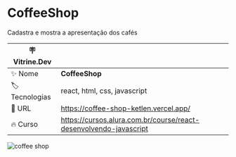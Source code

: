 # CoffeeShop

Cadastra e mostra a apresentação dos cafés

| :placard: Vitrine.Dev |     |
| -------------  | --- |
| :sparkles: Nome        | **CoffeeShop**
| :label: Tecnologias | react, html, css, javascript
| :rocket: URL         | https://coffee-shop-ketlen.vercel.app/
| :fire: Curso     | https://cursos.alura.com.br/course/react-desenvolvendo-javascript

<!-- Inserir imagem com a #vitrinedev ao final do link -->
![coffee shop](https://user-images.githubusercontent.com/7076962/226111116-bbab708e-e20d-424e-851b-184d401a5fcc.png#vitrinedev)

<!-- ## Detalhes do projeto

Textos e imagens que descrevam seu projeto, suas conquistas, seus desafios, próximos passos, etc... -->
